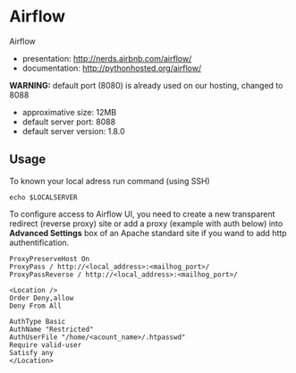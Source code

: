 # Airflow

Airflow

* presentation: http://nerds.airbnb.com/airflow/
* documentation: http://pythonhosted.org/airflow/

**WARNING:** default port (8080) is already used on our hosting, changed to 8088

* approximative size: 12MB
* default server port: 8088
* default server version: 1.8.0

## Usage

To known your local adress run command (using SSH)
```
echo $LOCALSERVER
```

To configure access to Airflow UI, you need to create a new transparent redirect (reverse proxy) site or add a proxy (example with auth below) into **Advanced Settings** box of an Apache standard site if you wand to add http authentification.

```
ProxyPreserveHost On
ProxyPass / http://<local_address>:<mailhog_port>/
ProxyPassReverse / http://<local_address>:<mailhog_port>/

<Location />
Order Deny,allow
Deny From All

AuthType Basic
AuthName "Restricted"
AuthUserFile "/home/<acount_name>/.htpasswd"
Require valid-user
Satisfy any
</Location>
```
